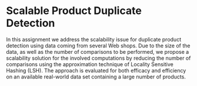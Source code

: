 # Scalable Product Duplicate Detection

In this assignment we address the scalability issue for duplicate product detection using data coming from several Web shops. Due to the size of the data, as well as the number of comparisons to be performed, we propose a scalability solution for the involved computations by reducing the number of comparisons using the approximation technique of Locality Sensitive Hashing (LSH). The approach is evaluated for both efficacy and efficiency on an available real-world data set containing a large number of products.
